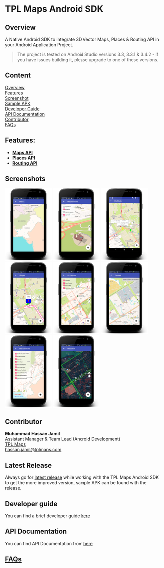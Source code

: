 # TPL Maps Android SDK

## Overview
A Native Android SDK to integrate 3D Vector Maps, Places & Routing API in your Android Application Project.

> The project is tested on Android Studio versions 3.3, 3.3.1 & 3.4.2 - if you have issues building it, please upgrade to one of these versions.

## Content
[Overview](https://github.com/TPLMaps/TPLMapsAndroidSdkSamples#overview)</br>
[Features](https://github.com/TPLMaps/TPLMapsAndroidSdkSamples#features)</br>
[Screenshot](https://github.com/TPLMaps/TPLMapsAndroidSdkSamples#screenshot)</br>
[Sample APK](https://github.com/TPLMaps/TPLMapsAndroidSdkSamples#sample-apk)</br>
[Developer Guide](https://github.com/TPLMaps/TPLMapsAndroidSdkSamples#developer-guide)</br>
[API Documentation](https://github.com/TPLMaps/TPLMapsAndroidSdkSamples#api-documentation)</br>
[Contributor](https://github.com/TPLMaps/TPLMapsAndroidSdkSamples#contributor)</br>
[FAQs](https://github.com/TPLMaps/TPLMapsAndroidSdkSamples#faqs) 

## Features:
- [**Maps API**](/docs/Maps.md)
- [**Places API**](/docs/Places.md)
- [**Routing API**](/docs/Routing.md)

## Screenshots
<p float="left">
 <img src="images/screenshots/Maps.png" width="150" />
 <img src="images/screenshots/Map-Features.png" width="150" /> 
 <img src="images/screenshots/Map-Marker-Info-Windows.png" width="150" />
 <img src="images/screenshots/Map-Shapes.png" width="150" />
 <img src="images/screenshots/Map-UI-Controls.png" width="150" />
 <img src="images/screenshots/Map-Camera.png" width="150" />
 <img src="images/screenshots/Map-Gestures.png" width="150" />
 <img src="images/screenshots/Map-Style.png" width="150" />
</p>

## Contributor
**Muhammad Hassan Jamil** <br/>
Assistant Manager & Team Lead (Android Development)<br/>
[TPL Maps](https://tplmaps.com/)<br/>
hassan.jamil@tplmaps.com

## Latest Release
Always go for [latest release](https://github.com/TPLMaps/TPLMapsAndroidSdkSamples/releases/tag/1) while working with the TPL Maps Android SDK to get the more improved version, sample APK can be found with the release.

## Developer guide
You can find a brief developer guide [here](https://api.tplmaps.com/android-doc/)

## API Documentation
You can find API Documentation from [here](https://api.tplmaps.com/apiportal/#/portal/sdk-doc)
 
## [FAQs](/docs/FAQs.md)
